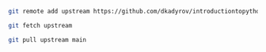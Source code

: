 
```bash
git remote add upstream https://github.com/dkadyrov/introductiontopython.git
```

```bash
git fetch upstream
```

```bash
git pull upstream main
```

<!-- ```bash
git merge upstream/main main 
```

```bash
git rebase upstream/main
``` -->